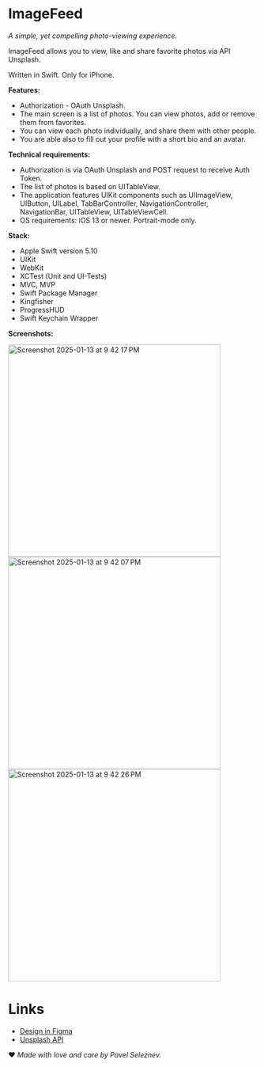 # ImageFeed

*A simple, yet compelling photo-viewing experience.*

ImageFeed allows you to view, like and share favorite photos via API Unsplash.

Written in Swift. Only for iPhone. 

**Features:**
* Authorization - OAuth Unsplash.
* The main screen is a list of photos. You can view photos, add or remove them from favorites.
* You can view each photo individually, and share them with other people.
* You are able also to fill out your profile with a short bio and an avatar.

**Technical requirements:**
* Authorization is via OAuth Unsplash and POST request to receive Auth Token.
* The list of photos is based on UITableView.
* The application features UIKit components such as UIImageView, UIButton, UILabel, TabBarController, NavigationController, NavigationBar, UITableView, UITableViewCell.
* OS requirements: iOS 13 or newer. Portrait-mode only.

**Stack:** 
* Apple Swift version 5.10
* UIKit
* WebKit
* XCTest (Unit and UI-Tests)
* MVC, MVP
* Swift Package Manager
* Kingfisher
* ProgressHUD
* Swift Keychain Wrapper

**Screenshots:** 

<img width="429" alt="Screenshot 2025-01-13 at 9 42 17 PM" src="https://github.com/user-attachments/assets/6b10962b-0524-442d-9e28-14f7edf7186b" />
<img width="429" alt="Screenshot 2025-01-13 at 9 42 07 PM" src="https://github.com/user-attachments/assets/e16b6b69-a49c-4d76-9548-bddf904c2987" />
<img width="429" alt="Screenshot 2025-01-13 at 9 42 26 PM" src="https://github.com/user-attachments/assets/f3e1c509-3e4a-477d-9259-a478719ac5ee" />

# Links

- [Design in Figma](https://clck.ru/38ddGT)
- [Unsplash API](https://unsplash.com/documentation)

❤️ *Made with love and care by Pavel Seleznev.*
